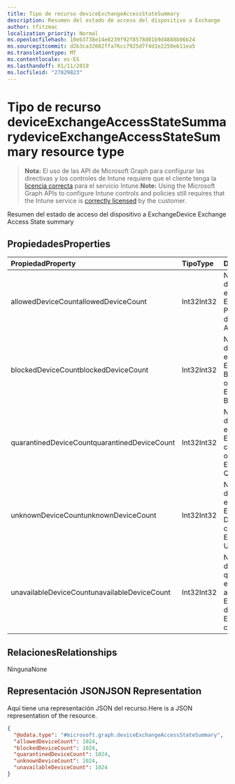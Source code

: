 ```yaml
---
title: Tipo de recurso deviceExchangeAccessStateSummary
description: Resumen del estado de acceso del dispositivo a Exchange
author: tfitzmac
localization_priority: Normal
ms.openlocfilehash: 10eb3738e14e8239f92f8578d01b9d4888b06b24
ms.sourcegitcommit: d2b3ca32602ffa76cc7925d7f4d1e2258e611ea5
ms.translationtype: MT
ms.contentlocale: es-ES
ms.lasthandoff: 01/11/2019
ms.locfileid: "27829823"
---
```

# <a name="deviceexchangeaccessstatesummary-resource-type"></a><span data-ttu-id="efd92-103">Tipo de recurso deviceExchangeAccessStateSummary</span><span class="sxs-lookup"><span data-stu-id="efd92-103">deviceExchangeAccessStateSummary resource type</span></span>

> <span data-ttu-id="efd92-104">**Nota:** El uso de las API de Microsoft Graph para configurar las directivas y los controles de Intune requiere que el cliente tenga la [licencia correcta](https://go.microsoft.com/fwlink/?linkid=839381) para el servicio Intune.</span><span class="sxs-lookup"><span data-stu-id="efd92-104">**Note:** Using the Microsoft Graph APIs to configure Intune controls and policies still requires that the Intune service is [correctly licensed](https://go.microsoft.com/fwlink/?linkid=839381) by the customer.</span></span>

<span data-ttu-id="efd92-105">Resumen del estado de acceso del dispositivo a Exchange</span><span class="sxs-lookup"><span data-stu-id="efd92-105">Device Exchange Access State summary</span></span>
## <a name="properties"></a><span data-ttu-id="efd92-106">Propiedades</span><span class="sxs-lookup"><span data-stu-id="efd92-106">Properties</span></span>
|<span data-ttu-id="efd92-107">Propiedad</span><span class="sxs-lookup"><span data-stu-id="efd92-107">Property</span></span>|<span data-ttu-id="efd92-108">Tipo</span><span class="sxs-lookup"><span data-stu-id="efd92-108">Type</span></span>|<span data-ttu-id="efd92-109">Descripción</span><span class="sxs-lookup"><span data-stu-id="efd92-109">Description</span></span>|
|:---|:---|:---|
|<span data-ttu-id="efd92-110">allowedDeviceCount</span><span class="sxs-lookup"><span data-stu-id="efd92-110">allowedDeviceCount</span></span>|<span data-ttu-id="efd92-111">Int32</span><span class="sxs-lookup"><span data-stu-id="efd92-111">Int32</span></span>|<span data-ttu-id="efd92-112">Número total de dispositivos con el estado de acceso de Exchange: Permitido.</span><span class="sxs-lookup"><span data-stu-id="efd92-112">Total count of devices with Exchange Access State: Allowed.</span></span>|
|<span data-ttu-id="efd92-113">blockedDeviceCount</span><span class="sxs-lookup"><span data-stu-id="efd92-113">blockedDeviceCount</span></span>|<span data-ttu-id="efd92-114">Int32</span><span class="sxs-lookup"><span data-stu-id="efd92-114">Int32</span></span>|<span data-ttu-id="efd92-115">Número total de dispositivos con el estado de acceso de Exchange: Bloqueado.</span><span class="sxs-lookup"><span data-stu-id="efd92-115">Total count of devices with Exchange Access State: Blocked.</span></span>|
|<span data-ttu-id="efd92-116">quarantinedDeviceCount</span><span class="sxs-lookup"><span data-stu-id="efd92-116">quarantinedDeviceCount</span></span>|<span data-ttu-id="efd92-117">Int32</span><span class="sxs-lookup"><span data-stu-id="efd92-117">Int32</span></span>|<span data-ttu-id="efd92-118">Número total de dispositivos con el estado de acceso de Exchange: En cuarentena.</span><span class="sxs-lookup"><span data-stu-id="efd92-118">Total count of devices with Exchange Access State: Quarantined.</span></span>|
|<span data-ttu-id="efd92-119">unknownDeviceCount</span><span class="sxs-lookup"><span data-stu-id="efd92-119">unknownDeviceCount</span></span>|<span data-ttu-id="efd92-120">Int32</span><span class="sxs-lookup"><span data-stu-id="efd92-120">Int32</span></span>|<span data-ttu-id="efd92-121">Número total de dispositivos con el estado de acceso de Exchange: Desconocido.</span><span class="sxs-lookup"><span data-stu-id="efd92-121">Total count of devices with Exchange Access State: Unknown.</span></span>|
|<span data-ttu-id="efd92-122">unavailableDeviceCount</span><span class="sxs-lookup"><span data-stu-id="efd92-122">unavailableDeviceCount</span></span>|<span data-ttu-id="efd92-123">Int32</span><span class="sxs-lookup"><span data-stu-id="efd92-123">Int32</span></span>|<span data-ttu-id="efd92-124">Número total de dispositivos para los que no se puede encontrar el estado de acceso de Exchange.</span><span class="sxs-lookup"><span data-stu-id="efd92-124">Total count of devices for which no Exchange Access State could be found.</span></span>|

## <a name="relationships"></a><span data-ttu-id="efd92-125">Relaciones</span><span class="sxs-lookup"><span data-stu-id="efd92-125">Relationships</span></span>
<span data-ttu-id="efd92-126">Ninguna</span><span class="sxs-lookup"><span data-stu-id="efd92-126">None</span></span>
## <a name="json-representation"></a><span data-ttu-id="efd92-127">Representación JSON</span><span class="sxs-lookup"><span data-stu-id="efd92-127">JSON Representation</span></span>
<span data-ttu-id="efd92-128">Aquí tiene una representación JSON del recurso.</span><span class="sxs-lookup"><span data-stu-id="efd92-128">Here is a JSON representation of the resource.</span></span>
<!-- {
  "blockType": "resource",
  "@odata.type": "microsoft.graph.deviceExchangeAccessStateSummary"
}
-->
``` json
{
  "@odata.type": "#microsoft.graph.deviceExchangeAccessStateSummary",
  "allowedDeviceCount": 1024,
  "blockedDeviceCount": 1024,
  "quarantinedDeviceCount": 1024,
  "unknownDeviceCount": 1024,
  "unavailableDeviceCount": 1024
}
```



